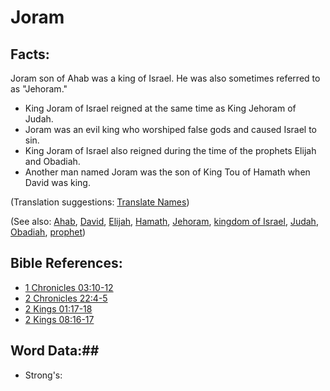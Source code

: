 # Joram #

## Facts: ##

Joram son of Ahab was a king of Israel. He was also sometimes referred to as "Jehoram."

* King Joram of Israel reigned at the same time as King Jehoram of Judah.
* Joram was an evil king who worshiped false gods and caused Israel to sin.
* King Joram of Israel also reigned during the time of the prophets Elijah and Obadiah.
* Another man named Joram was the son of King Tou of Hamath when David was king.

(Translation suggestions: [Translate Names](rc://en/ta/man/translate/translate-names))

(See also: [Ahab](../other/ahab.md), [David](../other/david.md), [Elijah](../other/elijah.md), [Hamath](../other/hamath.md), [Jehoram](../other/jehoram.md), [kingdom of Israel](../other/kingdomofisrael.md), [Judah](../other/kingdomofjudah.md), [Obadiah](../other/obadiah.md), [prophet](../kt/prophet.md))

## Bible References: ##

* [1 Chronicles 03:10-12](rc://en/tn/help/1ch/03/10)
* [2 Chronicles 22:4-5](rc://en/tn/help/2ch/22/04)
* [2 Kings 01:17-18](rc://en/tn/help/2ki/01/17)
* [2 Kings 08:16-17](rc://en/tn/help/2ki/08/16)

## Word Data:##

* Strong's: 

